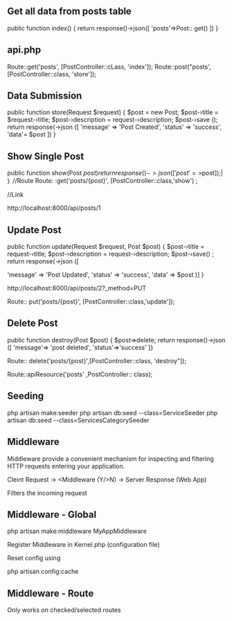 ## Get all data from posts table

public function index()
{
return response()->json([
'posts'=>Post:: get()
])
}


## api.php

Route::get('posts', [PostController::cLass, 'index']);
Route::post("posts', [PostController::class, 'store']);


## Data Submission
public function store(Request $request)
{
$post = new Post;
$post-›title = $request-›title;
$post-›description = request-›description;
$post-›save ();
return response(->json ([
'message' => 'Post Created',
'status' => 'success',
'data'= $post
])
}

## Show Single Post
public function show(Post $post)
return response()->json(['post'=>$post]);|
｝
//Route
Route: :get('posts/{post}', [PostController::class,'show') ;

//Link

http://localhost:8000/api/posts/1

## Update Post

public function update(Request $request, Post $post)
{
$post-›title = request-›title;
$post-›description = request-›description;
$post-›save() ;
return response(->json ([

'message' => 'Post Updated',
'status' => 'success',
'data'
=> $post
)]
}


http://localhost:8000/api/posts/2?_method=PUT

Route:: put('posts/{post}', [PostController::class,'update']);


## Delete Post

public function destroy(Post $post) {
$post=>delete;
return response()->json ([
'message'=> 'post deleted',
'status'=>'success'
]}

Route:: delete('posts/{post}',[PostController::class, 'destroy"]);


Route::apiResource('posts' ,PostController:: class);


## Seeding

php artisan make:seeder
php artisan db:seed --class=ServiceSeeder
php artisan db:seed --class=ServicesCategorySeeder

## Middleware

Middleware provide a convenient mechanism for inspecting and
filtering HTTP requests entering your application.

Cleint Request -> <Middleware (Y/>N) -> Server Response (Web App)

Filters the incoming request

## Middleware - Global


php artisan make:middleware MyAppMiddleware

Register Middleware in Kernel.php (configuration file)

Reset config using

php artisan config:cache


## Middleware - Route

Only works on checked/selected routes

